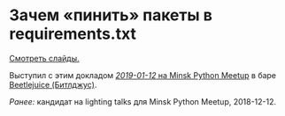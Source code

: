# Зачем «пинить» пакеты в requirements.txt

[Смотреть слайды.](https://shurph.github.io/talks/python-pin-it/)

Выступил с этим докладом 
[*2019-01-12* на Minsk Python Meetup](https://www.facebook.com/MinskPythonMeetup/posts/1957640570999253) в баре
[Beetlejuice (Битлджус)](https://www.tripadvisor.ru/Restaurant_Review-g294448-d7305442-Reviews-Beetlejuice_Cafe-Minsk.html).

_Ранее:_ кандидат на lighting talks для Minsk Python Meetup, 2018-12-12.

